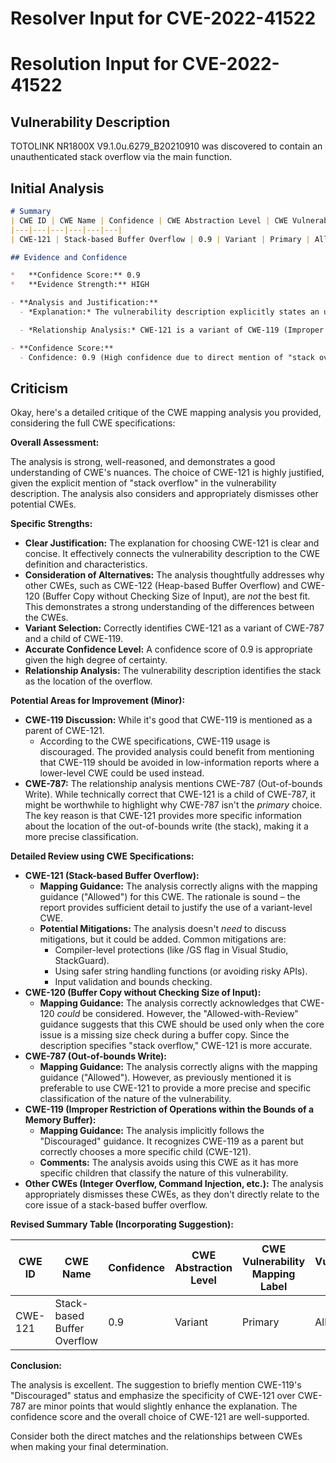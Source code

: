 # Resolver Input for CVE-2022-41522

# Resolution Input for CVE-2022-41522

## Vulnerability Description
TOTOLINK NR1800X V9.1.0u.6279_B20210910 was discovered to contain an unauthenticated stack overflow via the main function.

## Initial Analysis
```markdown
# Summary
| CWE ID | CWE Name | Confidence | CWE Abstraction Level | CWE Vulnerability Mapping Label | CWE-Vulnerability Mapping Notes |
|---|---|---|---|---|---|
| CWE-121 | Stack-based Buffer Overflow | 0.9 | Variant | Primary | Allowed |

## Evidence and Confidence

*   **Confidence Score:** 0.9
*   **Evidence Strength:** HIGH

- **Analysis and Justification:**  
  - *Explanation:* The vulnerability description explicitly states an unauthenticated **stack overflow** in the main function of TOTOLINK NR1800X V9.1.0u.6279_B20210910. CWE-121, "Stack-based Buffer Overflow," directly addresses this weakness. The description matches the CWE's characteristic of a buffer overflow occurring on the stack. The Retriever Results also list CWE-121 with a high score, reinforcing this choice. Other CWEs, such as CWE-122 (Heap-based Buffer Overflow), are not applicable because the overflow is specifically identified as stack-based. CWE-120 (Buffer Copy without Checking Size of Input) could be considered a parent, but CWE-121 is more specific and accurate given the available information. The MITRE mapping guidance designates CWE-121 as ALLOWED, solidifying its appropriateness.

  - *Relationship Analysis:* CWE-121 is a variant of CWE-119 (Improper Restriction of Operations within the Bounds of a Memory Buffer). The vulnerability involves writing data beyond the allocated buffer on the stack, leading to potential code execution or denial-of-service. While CWE-787 (Out-of-bounds Write) is also related, CWE-121 is preferred because it explicitly identifies the stack as the location of the overflow.

- **Confidence Score:**  
  - Confidence: 0.9 (High confidence due to direct mention of "stack overflow" and supporting retriever results)
```

## Criticism
Okay, here's a detailed critique of the CWE mapping analysis you provided, considering the full CWE specifications:

**Overall Assessment:**

The analysis is strong, well-reasoned, and demonstrates a good understanding of CWE's nuances.  The choice of CWE-121 is highly justified, given the explicit mention of "stack overflow" in the vulnerability description. The analysis also considers and appropriately dismisses other potential CWEs.

**Specific Strengths:**

*   **Clear Justification:** The explanation for choosing CWE-121 is clear and concise. It effectively connects the vulnerability description to the CWE definition and characteristics.
*   **Consideration of Alternatives:** The analysis thoughtfully addresses why other CWEs, such as CWE-122 (Heap-based Buffer Overflow) and CWE-120 (Buffer Copy without Checking Size of Input), are *not* the best fit. This demonstrates a strong understanding of the differences between the CWEs.
*   **Variant Selection:** Correctly identifies CWE-121 as a variant of CWE-787 and a child of CWE-119.
*   **Accurate Confidence Level:** A confidence score of 0.9 is appropriate given the high degree of certainty.
*   **Relationship Analysis:** The vulnerability description identifies the stack as the location of the overflow.

**Potential Areas for Improvement (Minor):**

*   **CWE-119 Discussion:** While it's good that CWE-119 is mentioned as a parent of CWE-121.
    *   According to the CWE specifications, CWE-119 usage is discouraged. The provided analysis could benefit from mentioning that CWE-119 should be avoided in low-information reports where a lower-level CWE could be used instead.
*   **CWE-787:** The relationship analysis mentions CWE-787 (Out-of-bounds Write). While technically correct that CWE-121 is a child of CWE-787, it might be worthwhile to highlight why CWE-787 isn't the *primary* choice. The key reason is that CWE-121 provides more specific information about the location of the out-of-bounds write (the stack), making it a more precise classification.

**Detailed Review using CWE Specifications:**

*   **CWE-121 (Stack-based Buffer Overflow):**
    *   **Mapping Guidance:** The analysis correctly aligns with the mapping guidance ("Allowed") for this CWE. The rationale is sound – the report provides sufficient detail to justify the use of a variant-level CWE.
    *   **Potential Mitigations:** The analysis doesn't *need* to discuss mitigations, but it could be added. Common mitigations are:
        *   Compiler-level protections (like /GS flag in Visual Studio, StackGuard).
        *   Using safer string handling functions (or avoiding risky APIs).
        *   Input validation and bounds checking.
*   **CWE-120 (Buffer Copy without Checking Size of Input):**
    *   **Mapping Guidance:** The analysis correctly acknowledges that CWE-120 *could* be considered. However, the "Allowed-with-Review" guidance suggests that this CWE should be used only when the core issue is a missing size check during a buffer copy. Since the description specifies "stack overflow," CWE-121 is more accurate.
*   **CWE-787 (Out-of-bounds Write):**
     *   **Mapping Guidance:** The analysis correctly aligns with the mapping guidance ("Allowed"). However, as previously mentioned it is preferable to use CWE-121 to provide a more precise and specific classification of the nature of the vulnerability.
*   **CWE-119 (Improper Restriction of Operations within the Bounds of a Memory Buffer):**
    *   **Mapping Guidance:** The analysis implicitly follows the "Discouraged" guidance. It recognizes CWE-119 as a parent but correctly chooses a more specific child (CWE-121).
    *  **Comments:** The analysis avoids using this CWE as it has more specific children that classify the nature of this vulnerability.
*   **Other CWEs (Integer Overflow, Command Injection, etc.):** The analysis appropriately dismisses these CWEs, as they don't directly relate to the core issue of a stack-based buffer overflow.

**Revised Summary Table (Incorporating Suggestion):**

| CWE ID | CWE Name | Confidence | CWE Abstraction Level | CWE Vulnerability Mapping Label | CWE-Vulnerability Mapping Notes |
|---|---|---|---|---|---|
| CWE-121 | Stack-based Buffer Overflow | 0.9 | Variant | Primary | Allowed |

**Conclusion:**

The analysis is excellent. The suggestion to briefly mention CWE-119's "Discouraged" status and emphasize the specificity of CWE-121 over CWE-787 are minor points that would slightly enhance the explanation. The confidence score and the overall choice of CWE-121 are well-supported.

Consider both the direct matches and the relationships between CWEs
when making your final determination.
        